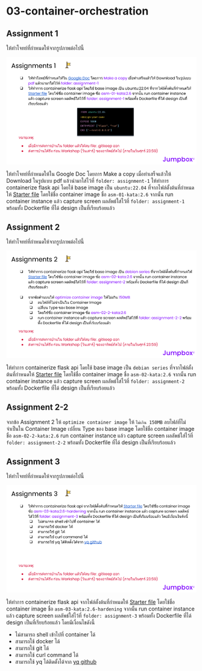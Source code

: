 # 03-container-orchestration

## Assignment 1 
ให้ทำโจทย์ที่กำหนดให้จากรูปภาพต่อไปนี้ 

![assignment-1](./assets/assignment-1.png)

ให้ทำโจทย์ที่กำหนดให้ใน Google Doc โดยการ Make a copy เมื่อทำเสร็จแล้วให้ Download ในรูปแบบ pdf แล้วนำมาใส่ไว้ที่ `folder: assignment-1`
ให้ทำการ containerize flask api โดยใช้ base image เป็น `ubuntu:22.04` ที่จากไฟล์ตั้งต้นที่กำหนดให้ [Starter file](https://gist.github.com/sikiryl/f89e790c450f7e6b9e82d0a710019634) โดยใช้ชื่อ container image ชื่อ `asm-01-kata:2.6` จากนั้น run container instance แล้ว capture screen ผลลัพธ์ใส่ไว้ที่ `folder: assignment-1` พร้อมทั้ง Dockerfile ที่ได้ design เป็นที่เรียบร้อยแล้ว

## Assignment 2 
ให้ทำโจทย์ที่กำหนดให้จากรูปภาพต่อไปนี้ 

![assignment-2](./assets/assignment-2.png)

ให้ทำการ containerize flask api โดยใช้ base image เป็น `debian series` ที่จากไฟล์ตั้งต้นที่กำหนดให้ [Starter file](https://gist.github.com/sikiryl/f89e790c450f7e6b9e82d0a710019634) โดยใช้ชื่อ container image ชื่อ `asm-02-kata:2.6` จากนั้น run container instance แล้ว capture screen ผลลัพธ์ใส่ไว้ที่ `folder: assignment-2` พร้อมทั้ง Dockerfile ที่ได้ design เป็นที่เรียบร้อยแล้ว

## Assignment 2-2

จากข้อ Assignment 2 ให้ `optimize container image` ให้ `ไม่เกิน 150MB` ลบไฟล์ที่ไม่จำเป็นใน Container Image เปลี่ยน Type ของ base image
โดยใช้ชื่อ container image ชื่อ `asm-02-2-kata:2.6` run container instance แล้ว capture screen ผลลัพธ์ใส่ไว้ที่ `folder: assignment-2-2` พร้อมทั้ง Dockerfile ที่ได้ design เป็นที่เรียบร้อยแล้ว

## Assignment 3 
ให้ทำโจทย์ที่กำหนดให้จากรูปภาพต่อไปนี้ 

![assignment-3](./assets/assignment-3.png)

ให้ทำการ containerize flask api จากไฟล์ตั้งต้นที่กำหนดให้ [Starter file](https://gist.github.com/sikiryl/f89e790c450f7e6b9e82d0a710019634) โดยใช้ชื่อ container image ชื่อ `asm-03-kata:2.6-hardening` จากนั้น run container instance แล้ว capture screen ผลลัพธ์ใส่ไว้ที่ `folder: assignment-3` พร้อมทั้ง Dockerfile ที่ได้ design เป็นที่เรียบร้อยแล้ว โดยมีเงื่อนไขดังนี้
- ไม่สามารถ shell เข้าไปที่ container ได้
- สามารถใช้ docker ได้
- สามารถใช้ git ได้
- สามารถใช้ curl command ได้
- สามารถใช้ yq ได้ติดตั้งได้จาก [yq github](https://github.com/mikefarah/yq)